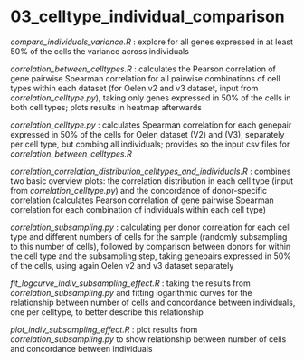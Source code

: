 # 03_celltype_individual_comparison

*compare_individuals_variance.R* : explore for all genes expressed in at least 50% of the cells the variance across individuals

*correlation_between_celltypes.R* : calculates the Pearson correlation of gene pairwise Spearman correlation for all pairwise combinations of cell types within each dataset (for Oelen v2 and v3 dataset, input from *correlation_celltype.py*), taking only genes expressed in 50% of the cells in both cell types; plots results in heatmap afterwards

*correlation_celltype.py* : calculates Spearman correlation for each genepair expressed in 50% of the cells for Oelen dataset (V2) and (V3), separately per cell type, but combing all individuals; provides so the input csv files for *correlation_between_celltypes.R*

*correlation_correlation_distribution_celltypes_and_individuals.R* : combines two basic overview plots: the correlation distribution in each cell type (input from *correlation_celltype.py*) and the concordance of donor-specific correlation (calculates Pearson correlation of gene pairwise Spearman correlation for each combination of individuals within each cell type)

*correlation_subsampling.py* : calculating per donor correlation for each cell type and different numbers of cells for the sample (randomly subsampling to this number of cells), followed by comparison between donors for within the cell type and the subsampling step, taking genepairs expressed in 50% of the cells, using again Oelen v2 and v3 dataset separately

*fit_logcurve_indiv_subsampling_effect.R* : taking the results from *correlation_subsampling.py* and fitting logarithmic curves for the  relationship between number of cells and concordance between individuals, one per celltype, to better describe this relationship 

*plot_indiv_subsampling_effect.R* : plot results from *correlation_subsampling.py* to show relationship between number of cells and concordance between individuals
